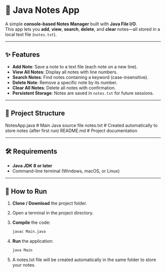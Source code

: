 # 📝 Java Notes App

A simple **console-based Notes Manager** built with **Java File I/O**.  
This app lets you **add**, **view**, **search**, **delete**, and **clear** notes—all stored in a local text file (`notes.txt`).

---

## ✨ Features
- **Add Note**: Save a note to a text file (each note on a new line).
- **View All Notes**: Display all notes with line numbers.
- **Search Notes**: Find notes containing a keyword (case-insensitive).
- **Delete Note**: Remove a specific note by its number.
- **Clear All Notes**: Delete all notes with confirmation.
- **Persistent Storage**: Notes are saved in `notes.txt` for future sessions.

---

## 📂 Project Structure

NotesApp.java    # Main Java source file
notes.txt        # Created automatically to store notes (after first run)
README.md        # Project documentation


---

## 🛠️ Requirements
- **Java JDK 8 or later**
- Command-line terminal (Windows, macOS, or Linux)

---

## 🚀 How to Run

1. **Clone / Download** the project folder.

2. Open a terminal in the project directory.

3. **Compile** the code:
   ```bash
   javac Main.java
4. **Run** the application:
   ```bash
   java Main
5. A notes.txt file will be created automatically in the same folder to store your notes.
